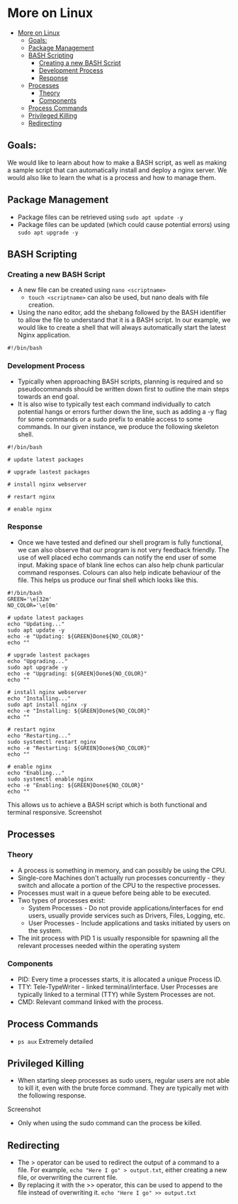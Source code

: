 # More on Linux
- [More on Linux](#more-on-linux)
  - [Goals:](#goals)
  - [Package Management](#package-management)
  - [BASH Scripting](#bash-scripting)
    - [Creating a new BASH Script](#creating-a-new-bash-script)
    - [Development Process](#development-process)
    - [Response](#response)
  - [Processes](#processes)
    - [Theory](#theory)
    - [Components](#components)
  - [Process Commands](#process-commands)
  - [Privileged Killing](#privileged-killing)
  - [Redirecting](#redirecting)


## Goals:
We would like to learn about how to make a BASH script, as well as making a sample script that can automatically install and deploy a nginx server. We would also like to learn the what is a process and how to manage them.

## Package Management
* Package files can be retrieved using ```sudo apt update -y```
* Package files can be updated (which could cause potential errors) using ```sudo apt upgrade -y```
  
## BASH Scripting
### Creating a new BASH Script
* A new file can be created using ```nano <scriptname>```
  * ```touch <scriptname>``` can also be used, but nano deals with file creation.
* Using the nano editor, add the shebang followed by the BASH identifier to allow the file to understand that it is a BASH script. In our example, we would like to create a shell that will always automatically start the latest Nginx application.
```
#!/bin/bash
```

### Development Process
* Typically when approaching BASH scripts, planning is required and so pseudocommands should be written down first to outline the main steps towards an end goal.
* It is also wise to typically test each command individually to catch potential hangs or errors further down the line, such as adding a -y flag for some commands or a sudo prefix to enable access to some commands. In our given instance, we produce the following skeleton shell.
```
#!/bin/bash

# update latest packages

# upgrade lastest packages

# install nginx webserver

# restart nginx

# enable nginx

```
### Response
* Once we have tested and defined our shell program is fully functional, we can also observe that our program is not very feedback friendly. The use of well placed echo commands can notify the end user of some input. Making space of blank line echos can also help chunk particular command responses. Colours can also help indicate behaviour of the file. This helps us produce our final shell which looks like this.

```
#!/bin/bash
GREEN='\e[32m'
NO_COLOR='\e[0m'

# update latest packages
echo "Updating..."
sudo apt update -y
echo -e "Updating: ${GREEN}Done${NO_COLOR}"
echo ""

# upgrade lastest packages
echo "Upgrading..."
sudo apt upgrade -y
echo -e "Upgrading: ${GREEN}Done${NO_COLOR}"
echo ""

# install nginx webserver
echo "Installing..."
sudo apt install nginx -y
echo -e "Installing: ${GREEN}Done${NO_COLOR}"
echo ""

# restart nginx
echo "Restarting..."
sudo systemctl restart nginx
echo -e "Restarting: ${GREEN}Done${NO_COLOR}"
echo ""

# enable nginx
echo "Enabling..."
sudo systemctl enable nginx
echo -e "Enabling: ${GREEN}Done${NO_COLOR}"
echo ""
```


This allows us to achieve a BASH script which is both functional and terminal responsive.
Screenshot

## Processes
### Theory
* A process is something in memory, and can possibly be using the CPU.
* Single-core Machines don't actually run processes concurrently - they switch and allocate a portion of the CPU to the respective processes.
* Processes must wait in a queue before being able to be executed.
* Two types of processes exist:
  * System Processes - Do not provide applications/interfaces for end users, usually provide services such as Drivers, Files, Logging, etc.
  * User Processes - Include applications and tasks initiated by users on the system.
* The init process with PID 1 is usually responsible for spawning all the relevant processes needed within the operating system
  
### Components
* PID: Every time a processes starts, it is allocated a unique Process ID. 
* TTY: Tele-TypeWriter - linked terminal/interface. User Processes are typically linked to a terminal (TTY) while System Processes are not.
* CMD: Relevant command linked with the process.
  

## Process Commands
* ```ps aux``` Extremely detailed

## Privileged Killing
* When starting sleep processes as sudo users, regular users are not able to kill it, even with the brute force command. They are typically met with the following response. 

Screenshot

* Only when using the sudo command can the process be killed.

## Redirecting
* The > operator can be used to redirect the output of a command to a file. For example,
  ```echo "Here I go" > output.txt```, either creating a new file, or overwriting the current file.
* By replacing it with the >> operator, this can be used to append to the file instead of overwriting it.
  ```echo "Here I go" >> output.txt```
